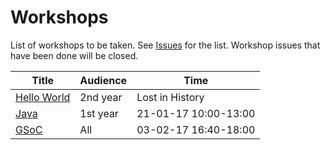# Workshops

List of workshops to be taken. See [Issues](https://github.com/iiitv/workshops/issues) for the list. Workshop issues that have been done will be closed. 


| Title         | Audience          | Time                 |
|---------------|-------------------|----------------------|
| [Hello World](workshops/Hello-World.md) | 2nd year | Lost in History |
| [Java](workshops/Java.md)       | 1st year          | 21-01-17 10:00-13:00 |
| [GSoC](workshops/GSoC.md)       | All               | 03-02-17 16:40-18:00 |
